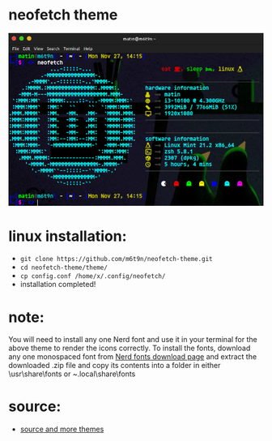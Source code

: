 # neofetch theme

![theme_preview](https://github.com/m6t9n/neofetch-theme/blob/main/theme/theme_preview.png)
  
# linux installation:

 - `git clone https://github.com/m6t9n/neofetch-theme.git`
 - `cd neofetch-theme/theme/`
 - `cp config.conf /home/x/.config/neofetch/`
 - installation completed!

# note:

You will need to install any one Nerd font and use it in your terminal for the above theme to render the icons correctly. To install the fonts, download any one monospaced font from 
[Nerd fonts download page](https://www.nerdfonts.com/font-downloads)
and extract the downloaded .zip file and copy its contents into a folder in either \usr\share\fonts or ~\.local\share\fonts

# source:

 - [source and more themes](https://github.com/Chick2D/neofetch-theme)
